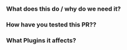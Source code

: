 <!--
Work-in-progress PRs are welcome as a way to get early feedback - just prefix
the title with [WIP].

Add the change in the changelog (except for test changes and docs updates).
Please edit CHANGELOG.md and add the change under the appropriate category (NEW
FEATURES, IMPROVEMENTS & BUG FIXES) along with the PR number.
-->

### What does this do / why do we need it?
<!-- Try adding brief description of what PR does and link to any issue if you are solving. Example notion card. -->

### How have you tested this PR??
<!-- Try adding loom video if possible so that reviewer can get better insights. -->

### What Plugins it affects?


<!--

fixes #
fixes #

-->
